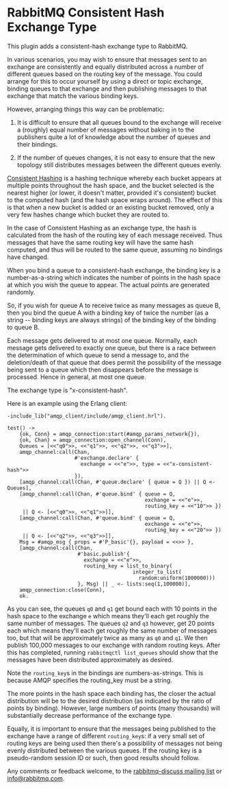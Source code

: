 # RabbitMQ Consistent Hash Exchange Type

This plugin adds a consistent-hash exchange type to RabbitMQ.

In various scenarios, you may wish to ensure that messages sent to an
exchange are consistently and equally distributed across a number of
different queues based on the routing key of the message. You could
arrange for this to occur yourself by using a direct or topic
exchange, binding queues to that exchange and then publishing messages
to that exchange that match the various binding keys.

However, arranging things this way can be problematic:

1. It is difficult to ensure that all queues bound to the exchange
will receive a (roughly) equal number of messages without baking in to
the publishers quite a lot of knowledge about the number of queues and
their bindings.

2. If the number of queues changes, it is not easy to ensure that the
new topology still distributes messages between the different queues
evenly.

[Consistent Hashing](http://en.wikipedia.org/wiki/Consistent_hashing)
is a hashing technique whereby each bucket appears at multiple points
throughout the hash space, and the bucket selected is the nearest
higher (or lower, it doesn't matter, provided it's consistent) bucket
to the computed hash (and the hash space wraps around). The effect of
this is that when a new bucket is added or an existing bucket removed,
only a very few hashes change which bucket they are routed to.

In the case of Consistent Hashing as an exchange type, the hash is
calculated from the hash of the routing key of each message
received. Thus messages that have the same routing key will have the
same hash computed, and thus will be routed to the same queue,
assuming no bindings have changed.

When you bind a queue to a consistent-hash exchange, the binding key
is a number-as-a-string which indicates the number of points in the
hash space at which you wish the queue to appear. The actual points
are generated randomly.

So, if you wish for queue A to receive twice as many messages as queue
B, then you bind the queue A with a binding key of twice the number
(as a string -- binding keys are always strings) of the binding key of
the binding to queue B.

Each message gets delivered to at most one queue. Normally, each
message gets delivered to exactly one queue, but there is a race
between the determination of which queue to send a message to, and the
deletion/death of that queue that does permit the possibility of the
message being sent to a queue which then disappears before the message
is processed. Hence in general, at most one queue.

The exchange type is "x-consistent-hash".

Here is an example using the Erlang client:

    -include_lib("amqp_client/include/amqp_client.hrl").
    
    test() ->
        {ok, Conn} = amqp_connection:start(#amqp_params_network{}),
        {ok, Chan} = amqp_connection:open_channel(Conn),
        Queues = [<<"q0">>, <<"q1">>, <<"q2">>, <<"q3">>],
        amqp_channel:call(Chan,
                          #'exchange.declare' {
                            exchange = <<"e">>, type = <<"x-consistent-hash">>
                          }),
        [amqp_channel:call(Chan, #'queue.declare' { queue = Q }) || Q <- Queues],
        [amqp_channel:call(Chan, #'queue.bind' { queue = Q,
                                                 exchange = <<"e">>,
                                                 routing_key = <<"10">> })
         || Q <- [<<"q0">>, <<"q1">>]],
        [amqp_channel:call(Chan, #'queue.bind' { queue = Q,
                                                 exchange = <<"e">>,
                                                 routing_key = <<"20">> })
         || Q <- [<<"q2">>, <<"q3">>]],
        Msg = #amqp_msg { props = #'P_basic'{}, payload = <<>> },
        [amqp_channel:call(Chan,
                           #'basic.publish'{
                             exchange = <<"e">>,
                             routing_key = list_to_binary(
                                             integer_to_list(
                                               random:uniform(1000000)))
                           }, Msg) || _ <- lists:seq(1,100000)],
        amqp_connection:close(Conn),
        ok.

As you can see, the queues `q0` and `q1` get bound each with 10 points
in the hash space to the exchange `e` which means they'll each get
roughly the same number of messages. The queues `q2` and `q3` however,
get 20 points each which means they'll each get roughly the same
number of messages too, but that will be approximately twice as many
as `q0` and `q1`. We then publish 100,000 messages to our exchange
with random routing keys. After this has completed, running
`rabbitmqctl list_queues` should show that the messages have been
distributed approximately as desired.

Note the `routing_key`s in the bindings are numbers-as-strings. This
is because AMQP specifies the routing_key must be a string.

The more points in the hash space each binding has, the closer the
actual distribution will be to the desired distribution (as indicated
by the ratio of points by binding). However, large numbers of points
(many thousands) will substantially decrease performance of the
exchange type.

Equally, it is important to ensure that the messages being published
to the exchange have a range of different `routing_key`s: if a very
small set of routing keys are being used then there's a possibility of
messages not being evenly distributed between the various queues. If
the routing key is a pseudo-random session ID or such, then good
results should follow.

Any comments or feedback welcome, to the
[rabbitmq-discuss mailing list](https://lists.rabbitmq.com/cgi-bin/mailman/listinfo/rabbitmq-discuss)
or info@rabbitmq.com.
